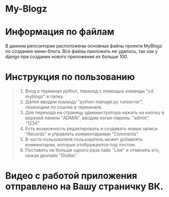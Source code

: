 # My-Blogz
# Информация по файлам
В данном репозитории расположены основные файлы проекта MyBlogz по созданию мини-блога.
Все файлы приложить не удалось, так как у django при создании нового приложения их больше 100.

# Инструкция по пользованию
> 1. Вход в терминал python, переход с помощью команды "cd myblogz" в папку.
> 2. Далее вводим команду "python manage.py runserver", переходим по ссылке в терминале.
> 3. Для перехода на страницу администратора нажать на кнопку в верхней панели "ADMIN", вводим логин-пароль: "admin", "1234"
> 4. Есть возможность редактировать и создавать новые записи "Records" и управлять комментариями "Comments"
> 5. В части пользователя пользователь может добавлять комментарии, которые отображаются под постом.
> 6. Поставить не больше одного раза лайк "Like" и отменить его, нажав дизлайк "Dislike".

# Видео с работой приложения отправлено на Вашу страничку ВК.
